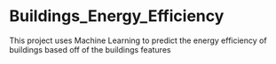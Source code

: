 # Buildings_Energy_Efficiency
This project uses Machine Learning to predict the energy efficiency of buildings based off of the buildings features 
